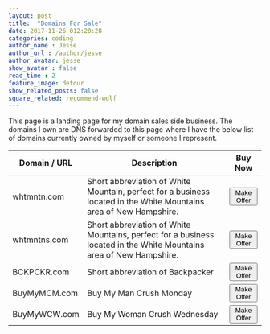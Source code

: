```yaml
---
layout: post
title:  "Domains For Sale"
date: 2017-11-26 012:20:28
categories: coding
author_name : Jesse
author_url : /author/jesse
author_avatar: jesse
show_avatar : false
read_time : 2
feature_image: detour
show_related_posts: false
square_related: recommend-wolf
---
```

<p>This page is a landing page for my domain sales side business. The domains I own are DNS forwarded to this page where I have the below list of domains currently owned by myself or someone I represent.</p>

<table class="table table-hover">
    <thead>
        <tr>
            <th>Domain / URL</th>
            <th>Description</th>
            <th>Buy Now</th>
        </tr>
    </thead>
    <tbody>
        <tr>
            <td>whtmntn.com</td>
            <td>Short abbreviation of White Mountain, perfect for a business located in the White Mountains area of New Hampshire.</td>
            <td><button type="button" class="btn btn-primary" onclick="location.href='mailto:hi@jessewaites.com';">Make Offer</button></td>
        </tr>
        <tr>
            <td>whtmntns.com</td>
            <td>Short abbreviation of White Mountains, perfect for a business located in the White Mountains area of New Hampshire.</td>
            <td><button type="button" class="btn btn-primary" onclick="location.href='mailto:hi@jessewaites.com';">Make Offer</button></td>
        </tr>
        <tr>
            <td>BCKPCKR.com</td>
            <td>Short abbreviation of Backpacker</td>
            <td><button type="button" class="btn btn-primary" onclick="location.href='mailto:hi@jessewaites.com';">Make Offer</button></td>
        </tr>
        <tr>
            <td>BuyMyMCM.com</td>
            <td>Buy My Man Crush Monday</td>
            <td><button type="button" class="btn btn-primary" onclick="location.href='mailto:hi@jessewaites.com';">Make Offer</button></td>
        </tr>
        <tr>
            <td>BuyMyWCW.com</td>
            <td>Buy My Woman Crush Wednesday</td>
            <td><button type="button" class="btn btn-primary" onclick="location.href='mailto:hi@jessewaites.com';">Make Offer</button></td>
        </tr>
    </tbody>
</table>
